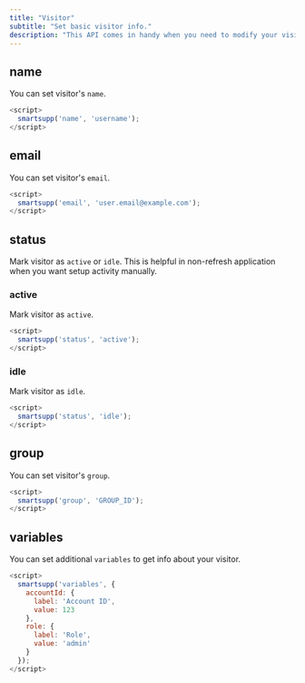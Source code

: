 ```yaml
---
title: "Visitor"
subtitle: "Set basic visitor info."
description: "This API comes in handy when you need to modify your visitor info."
---
```


## name

You can set visitor's `name`.

```js
<script>
  smartsupp('name', 'username');
</script>
```

## email

You can set visitor's `email`.

```js
<script>
  smartsupp('email', 'user.email@example.com');
</script>
```

## status

Mark visitor as `active` or `idle`. This is helpful in non-refresh application when you want setup activity manually.

### active

Mark visitor as `active`.

```js
<script>
  smartsupp('status', 'active');
</script>
```

### idle

Mark visitor as `idle`.

```js
<script>
  smartsupp('status', 'idle');
</script>
```

## group

You can set visitor's `group`.

```js
<script>
  smartsupp('group', 'GROUP_ID');
</script>
```

## variables

You can set additional `variables` to get info about your visitor.

```js
<script>
  smartsupp('variables', {
    accountId: {
      label: 'Account ID',
      value: 123
    },
    role: {
      label: 'Role',
      value: 'admin'
    }
  });
</script>
```